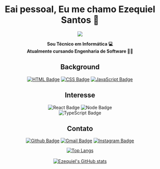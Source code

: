 <h1 align = center> Eai pessoal, Eu me chamo Ezequiel Santos 👋 </h1>
<div  align = center>
<img src="https://user-images.githubusercontent.com/77730400/112048089-d0a18400-8b2c-11eb-88e4-58ae7f8d8777.gif"><br/>
</div>

<div align=center>
  
  
 **Sou Técnico em Informática :computer:** <br>
 **Atualmente cursando Engenharia de Software :man_technologist:**
 
</div>


<h2 align=center>Background</h2>

<div align=center>
  
 [![HTML Badge](https://img.shields.io/badge/HTML5-E34F26?style=for-the-badge&logo=html5&logoColor=white)](https://developer.mozilla.org/pt-BR/docs/Web/HTML)
  [![CSS Badge](https://img.shields.io/badge/CSS3-1572B6?style=for-the-badge&logo=css3&logoColor=white)](https://www.w3schools.com/css/)
  [![JavaScript Badge](https://img.shields.io/badge/JavaScript-F7DF1E?style=for-the-badge&logo=javascript&logoColor=black)](https://developer.mozilla.org/pt-BR/docs/Web/JavaScript)
  

</div>

<h2 align=center>Interesse</h2>
<div align=center width=100%>
  
  ![React Badge](https://img.shields.io/badge/React-20232A?style=for-the-badge&logo=react&logoColor=61DAFB)
  ![Node Badge](https://img.shields.io/badge/Node.js-43853D?style=for-the-badge&logo=node.js&logoColor=white)  
  ![TypeScript Badge](https://img.shields.io/badge/TypeScript-007ACC?style=for-the-badge&logo=typescript&logoColor=white)
  
</div>

<h2 align=center>Contato</h2>
<div align=center>
  
  [![Github Badge](https://img.shields.io/badge/GitHub-100000?style=for-the-badge&logo=github&logoColor=white)](https://github.com/ezequielsan)
  [![Gmail Badge](https://img.shields.io/badge/Gmail-D14836?style=for-the-badge&logo=gmail&logoColor=white)](mailto:ezequiel.mozart.2020@gmail.com)
  [![Instagram Badge](https://img.shields.io/badge/Instagram-E4405F?style=for-the-badge&logo=instagram&logoColor=white)](https://instagram.com/ezequielmelo.dev/)
  
</div>


<div align=center>
<a href="https://github.com/ezequielsan/github-readme-stats"><img src="https://github-readme-stats.vercel.app/api/top-langs/?username=ezequielsan&amp;layout=compact" alt="Top Langs"> <br/><br/>
<img src="https://github-readme-stats.vercel.app/api?username=ezequielsan&amp;show_icons=true&amp;theme=tokyonight" alt="Ezequiel's GitHub stats">
</a>
</div>

<div align="center">
  









